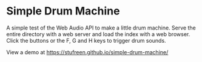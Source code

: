 # Simple Drum Machine

A simple test of the Web Audio API to make a little drum machine. Serve the entire directory with a web server and load the index with a web browser. Click the buttons or the F, G and H keys to trigger drum sounds.

View a demo at https://stufreen.github.io/simple-drum-machine/
